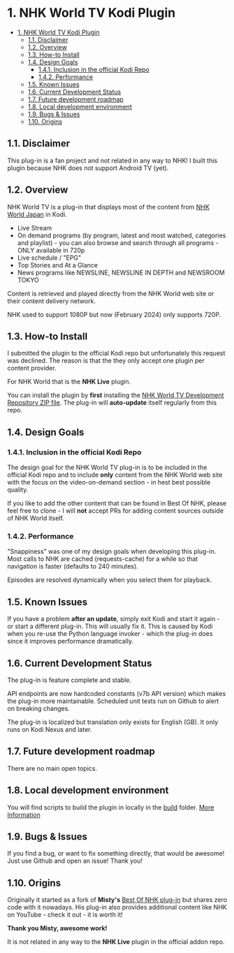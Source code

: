 # 1. NHK World TV Kodi Plugin

- [1. NHK World TV Kodi Plugin](#1-nhk-world-tv-kodi-plugin)
  - [1.1. Disclaimer](#11-disclaimer)
  - [1.2. Overview](#12-overview)
  - [1.3. How-to Install](#13-how-to-install)
  - [1.4. Design Goals](#14-design-goals)
    - [1.4.1. Inclusion in the official Kodi Repo](#141-inclusion-in-the-official-kodi-repo)
    - [1.4.2. Performance](#142-performance)
  - [1.5. Known Issues](#15-known-issues)
  - [1.6. Current Development Status](#16-current-development-status)
  - [1.7. Future development roadmap](#17-future-development-roadmap)
  - [1.8. Local development environment](#18-local-development-environment)
  - [1.9. Bugs \& Issues](#19-bugs--issues)
  - [1.10. Origins](#110-origins)

## 1.1. Disclaimer

This plug-in is a fan project and not related in any way to NHK! I built this plugin because NHK does not support Android TV (yet).

## 1.2. Overview

NHK World TV is a plug-in that displays most of the content from [NHK World Japan](https://www3.nhk.or.jp/nhkworld/en/live/) in Kodi.

- Live Stream
- On demand programs (by program, latest and most watched, categories and playlist) - you can also browse and search through all programs - ONLY available in 720p
- Live schedule / "EPG"
- Top Stories and At a Glance
- News programs like NEWSLINE, NEWSLINE IN DEPTH and NEWSROOM TOKYO

Content is retrieved and played directly from the NHK World web site or their content delivery network.

NHK used to support 1080P but now (February 2024) only supports 720P.

## 1.3. How-to Install

I submitted the plugin to the official Kodi repo but unfortunately this request was declined. The reason is that the they only accept one plugin per content provider.

For NHK World that is the **NHK Live** plugin.

You can install the plugin by **first** installing the [NHK World TV Development Repository ZIP file](https://github.com/sbroenne/kodirepo/raw/main/repository.sbroenne/repository.sbroenne-0.0.16.zip). The plug-in will **auto-update** itself regularly from this repo.

## 1.4. Design Goals

### 1.4.1. Inclusion in the official Kodi Repo

The design goal for the NHK World TV plug-in is to be included in the official Kodi repo and to include **only** content from the NHK World web site with the focus on the video-on-demand section - in hest best possible quality.

If you like to add the other content that can be found in Best Of NHK, please feel free to clone - I will **not** accept PRs for adding content sources outside of NHK World itself.

### 1.4.2. Performance

"Snappiness" was one of my design goals when developing this plug-in. Most calls to NHK are cached (requests-cache) for a while so that navigation is faster (defaults to 240 minutes).

Episodes are resolved dynamically when you select them for playback.

## 1.5. Known Issues

If you have a problem **after an update**, simply exit Kodi and start it again - or start a different plug-in. This will usually fix it. This is caused by Kodi when you re-use the Python language invoker - which the plug-in does since it improves performance dramatically.

## 1.6. Current Development Status

The plug-in is feature complete and stable.

API endpoints are now hardcoded constants (v7b API version) which makes the plug-in more maintainable. Scheduled unit tests run on Github to alert on breaking changes.

The plug-in is localized but translation only exists for English (GB). It only runs on Kodi Nexus and later.

## 1.7. Future development roadmap

There are no main open topics.

## 1.8. Local development environment

You will find scripts to build the plugin in locally in the [build](../build/) folder. [More Information](build.md)

## 1.9. Bugs & Issues

If you find a bug, or want to fix something directly, that would be awesome! Just use Github and open an issue! Thank you!

## 1.10. Origins

Originally it started as a fork of **Misty's** [Best Of NHK plug-in](https://forum.kodi.tv/showthread.php?tid=196657) but shares zero code with it nowadays. His plug-in also provides additional content like NHK on YouTube - check it out - it is worth it!

**Thank you Misty, awesome work!**

It is not related in any way to the **NHK Live** plugin in the official addon repo.
